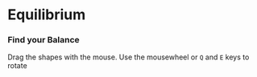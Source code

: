 # Equilibrium

### Find your Balance

Drag the shapes with the mouse. Use the mousewheel or `Q` and `E` keys to rotate
